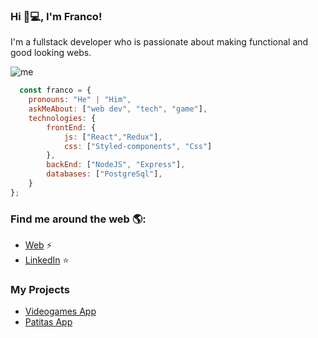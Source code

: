 ### Hi 👋💻, I'm Franco!
I'm a fullstack developer who is passionate about making functional and good looking webs.

![me](https://i.pinimg.com/564x/1f/ae/65/1fae65f1f8a4d5818ccd3df03f8105d1.jpg)

```js
  const franco = {
    pronouns: "He" | "Him",
    askMeAbout: ["web dev", "tech", "game"],
    technologies: {
        frontEnd: {
            js: ["React","Redux"],
            css: ["Styled-components", "Css"]
        },
        backEnd: ["NodeJS", "Express"],
        databases: ["PostgreSql"],
    }
};
```
### Find me around the web 🌎:
- [Web]() ⚡
- [LinkedIn](https://www.linkedin.com/in/franco-gimenez-dev/) ⭐️

### My Projects
- [Videogames App]()
- [Patitas App](https://pf-henry-front-three.vercel.app/)
<!--
**FrancoG21/FrancoG21** is a ✨ _special_ ✨ repository because its `README.md` (this file) appears on your GitHub profile.

Here are some ideas to get you started:

- 🔭 I’m currently working on ...
- 🌱 I’m currently learning ...
- 👯 I’m looking to collaborate on ...
- 🤔 I’m looking for help with ...
- 💬 Ask me about ...
- 📫 How to reach me: ...
- 😄 Pronouns: ...
- ⚡ Fun fact: ...
-->
